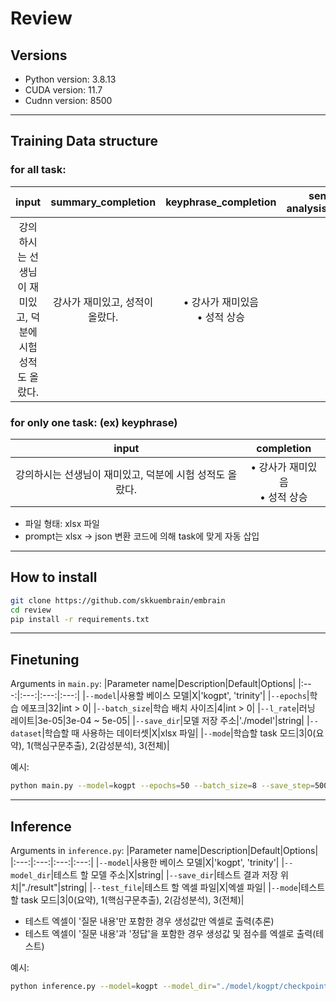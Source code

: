# Review

## Versions

- Python version: 3.8.13
- CUDA version: 11.7
- Cudnn version: 8500

----------

## Training Data structure
### for all task: 
  |input|summary_completion|keyphrase_completion|sentiment-analysis_completion|
  |:---:|:---:|:---:|:---:|
  |강의하시는 선생님이 재미있고, 덕분에 시험 성적도 올랐다.|강사가 재미있고, 성적이 올랐다.|• 강사가 재미있음<br>• 성적 상승|긍정|<br>
### for only one task: (ex) keyphrase)
  |input|completion|
  |:---:|:---:|
  |강의하시는 선생님이 재미있고, 덕분에 시험 성적도 올랐다.|• 강사가 재미있음<br>• 성적 상승|<br>

  * 파일 형태: xlsx 파일
  * prompt는 xlsx -> json 변환 코드에 의해 task에 맞게 자동 삽입

----------

## How to install
  ```sh
git clone https://github.com/skkuembrain/embrain
cd review
pip install -r requirements.txt
```

----------

## Finetuning

Arguments in `main.py`:
  |Parameter name|Description|Default|Options|
  |:---:|:---:|:---:|:---:|
  |`--model`|사용할 베이스 모델|X|'kogpt', 'trinity'|
  |`--epochs`|학습 에포크|32|int > 0|
  |`--batch_size`|학습 배치 사이즈|4|int > 0|
  |`--l_rate`|러닝 레이트|3e-05|3e-04 ~ 5e-05|
  |`--save_dir`|모델 저장 주소|'./model'|string|
  |`--dataset`|학습할 때 사용하는 데이터셋|X|xlsx 파일|
  |`--mode`|학습할 task 모드|3|0(요약), 1(핵심구문추출), 2(감성분석), 3(전체)|

예시:
  ```sh
python main.py --model=kogpt --epochs=50 --batch_size=8 --save_step=500 --save_dir="./model/kogpt2" --dataset="./dataset/dataset.xlsx --mode=3"
```

----------

## Inference

Arguments in `inference.py`:
  |Parameter name|Description|Default|Options|
  |:---:|:---:|:---:|:---:|
  |`--model`|사용한 베이스 모델|X|'kogpt', 'trinity'|
  |`--model_dir`|테스트 할 모델 주소|X|string|
  |`--save_dir`|테스트 결과 저장 위치|"./result"|string|
  |`--test_file`|테스트 할 엑셀 파일|X|엑셀 파일|
  |`--mode`|테스트할 task 모드|3|0(요약), 1(핵심구문추출), 2(감성분석), 3(전체)|

  * 테스트 엑셀이 '질문 내용'만 포함한 경우 생성값만 엑셀로 출력(추론)
  * 테스트 엑셀이 '질문 내용'과 '정답'을 포함한 경우 생성값 및 점수를 엑셀로 출력(테스트)

예시:
  ```sh
python inference.py --model=kogpt --model_dir="./model/kogpt/checkpoint-50000" --save_dir="./result/test_result" --test_file="./dataset/test_excel.xlsx --mode=3"
```


